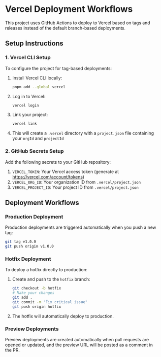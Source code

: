 # Vercel Deployment Workflows

This project uses GitHub Actions to deploy to Vercel based on tags and releases instead of the default branch-based deployments.

## Setup Instructions

### 1. Vercel CLI Setup

To configure the project for tag-based deployments:

1. Install Vercel CLI locally:
   ```bash
   pnpm add --global vercel
   ```

2. Log in to Vercel:
   ```bash
   vercel login
   ```

3. Link your project:
   ```bash
   vercel link
   ```

4. This will create a `.vercel` directory with a `project.json` file containing your `orgId` and `projectId`

### 2. GitHub Secrets Setup

Add the following secrets to your GitHub repository:

1. `VERCEL_TOKEN`: Your Vercel access token (generate at https://vercel.com/account/tokens)
2. `VERCEL_ORG_ID`: Your organization ID from `.vercel/project.json`
3. `VERCEL_PROJECT_ID`: Your project ID from `.vercel/project.json`

## Deployment Workflows

### Production Deployment

Production deployments are triggered automatically when you push a new tag:

```bash
git tag v1.0.0
git push origin v1.0.0
```

### Hotfix Deployment

To deploy a hotfix directly to production:

1. Create and push to the `hotfix` branch:
   ```bash
   git checkout -b hotfix
   # Make your changes
   git add .
   git commit -m "Fix critical issue"
   git push origin hotfix
   ```

2. The hotfix will automatically deploy to production.

### Preview Deployments

Preview deployments are created automatically when pull requests are opened or updated, and the preview URL will be posted as a comment in the PR. 